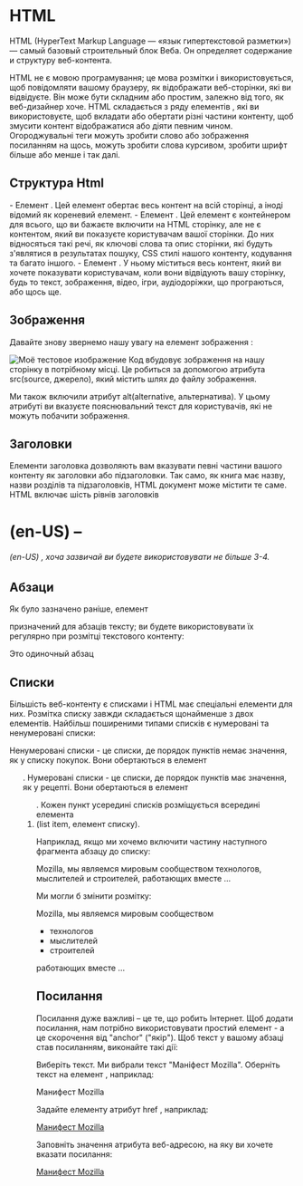 # HTML

HTML (HyperText Markup Language — «язык гипертекстовой разметки») — самый базовый строительный блок Веба. Он определяет содержание и структуру веб-контента.

HTML не є мовою програмування; це мова розмітки і використовується, щоб повідомляти вашому браузеру, як відображати веб-сторінки, які ви відвідуєте. Він може бути складним або простим, залежно від того, як веб-дизайнер хоче. HTML складається з ряду елементів , які ви використовуєте, щоб вкладати або обертати різні частини контенту, щоб змусити контент відображатися або діяти певним чином. Огороджувальні теги можуть зробити слово або зображення посиланням на щось, можуть зробити слова курсивом, зробити шрифт більше або менше і так далі.

## Структура Html

<html></html>- Елемент <html>. Цей елемент обертає весь контент на всій сторінці, а іноді відомий як кореневий елемент.
<head></head>- Елемент <head>. Цей елемент є контейнером для всього, що ви бажаєте включити на HTML сторінку, але не є контентом, який ви показуєте користувачам вашої сторінки. До них відносяться такі речі, як ключові слова та опис сторінки, які будуть з'являтися в результатах пошуку, CSS стилі нашого контенту, кодування та багато іншого.
<body></body>- Елемент <body>. У ньому міститься весь контент, який ви хочете показувати користувачам, коли вони відвідують вашу сторінку, будь то текст, зображення, відео, ігри, аудіодоріжки, що програються, або щось ще.

## Зображення

Давайте знову звернемо нашу увагу на елемент зображення :

<img src="images/firefox-icon.png" alt="Mоё тестовое изображение">
Код вбудовує зображення на нашу сторінку в потрібному місці. Це робиться за допомогою атрибута src(source, джерело), ​​який містить шлях до файлу зображення.

Ми також включили атрибут alt(alternative, альтернатива). У цьому атрибуті ви вказуєте пояснювальний текст для користувачів, які не можуть побачити зображення.

## Заголовки

Елементи заголовка дозволяють вам вказувати певні частини вашого контенту як заголовки або підзаголовки. Так само, як книга має назву, назви розділів та підзаголовків, HTML документ може містити те саме. HTML включає шість рівнів заголовків <h1> (en-US) – <h6> (en-US) , хоча зазвичай ви будете використовувати не більше 3-4.

## Абзаци

Як було зазначено раніше, елемент <p>призначений для абзаців тексту; ви будете використовувати їх регулярно при розмітці текстового контенту:

<p>Это одиночный абзац</p>

## Списки

Більшість веб-контенту є списками і HTML має спеціальні елементи для них. Розмітка списку завжди складається щонайменше з двох елементів. Найбільш поширеними типами списків є нумеровані та ненумеровані списки:

Ненумеровані списки - це списки, де порядок пунктів немає значення, як у списку покупок. Вони обертаються в елемент <ul>.
Нумеровані списки - це списки, де порядок пунктів має значення, як у рецепті. Вони обертаються в елемент <ol>.
Кожен пункт усередині списків розміщується всередині елемента <li>(list item, елемент списку).

Наприклад, якщо ми хочемо включити частину наступного фрагмента абзацу до списку:

<p>Mozilla, мы являемся мировым сообществом технологов, мыслителей и строителей, работающих вместе ... </p>

Ми могли б змінити розмітку:

<p>Mozilla, мы являемся мировым сообществом</p>

<ul>
  <li>технологов</li>
  <li>мыслителей</li>
  <li>строителей</li>
</ul>

<p>работающих вместе ... </p>

## Посилання

Посилання дуже важливі – це те, що робить Інтернет. Щоб додати посилання, нам потрібно використовувати простий елемент <a>- a це скорочення від "anchor" ("якір"). Щоб текст у вашому абзаці став посиланням, виконайте такі дії:

Виберіть текст. Ми вибрали текст "Маніфест Mozilla".
Оберніть текст на елемент <a>, наприклад:

<a>Манифест Mozilla</a>

Задайте елементу <a>атрибут href , наприклад:

<a href="">Манифест Mozilla</a>

Заповніть значення атрибута веб-адресою, на яку ви хочете вказати посилання:

<a href="https://www.mozilla.org/ru/about/manifesto/details/">Манифест Mozilla</a>
